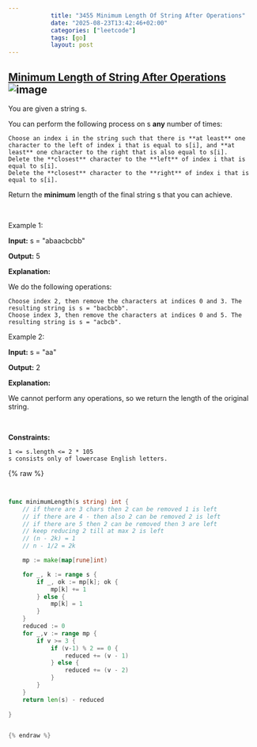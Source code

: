 ```yaml
---
            title: "3455 Minimum Length Of String After Operations"
            date: "2025-08-23T13:42:46+02:00"
            categories: ["leetcode"]
            tags: [go]
            layout: post
---
```

            
## [Minimum Length of String After Operations](https://leetcode.com/problems/minimum-length-of-string-after-operations) ![image](https://img.shields.io/badge/Difficulty-Medium-orange)

You are given a string s.

You can perform the following process on s **any** number of times:

	Choose an index i in the string such that there is **at least** one character to the left of index i that is equal to s[i], and **at least** one character to the right that is also equal to s[i].
	Delete the **closest** character to the **left** of index i that is equal to s[i].
	Delete the **closest** character to the **right** of index i that is equal to s[i].

Return the **minimum** length of the final string s that you can achieve.

 

Example 1:

**Input:** s = "abaacbcbb"

**Output:** 5

**Explanation:**

We do the following operations:

	Choose index 2, then remove the characters at indices 0 and 3. The resulting string is s = "bacbcbb".
	Choose index 3, then remove the characters at indices 0 and 5. The resulting string is s = "acbcb".

Example 2:

**Input:** s = "aa"

**Output:** 2

**Explanation:**

We cannot perform any operations, so we return the length of the original string.

 

**Constraints:**

	1 <= s.length <= 2 * 105
	s consists only of lowercase English letters.

{% raw %}


```go


func minimumLength(s string) int {
    // if there are 3 chars then 2 can be removed 1 is left 
    // if there are 4 - then also 2 can be removed 2 is left 
    // if there are 5 then 2 can be removed then 3 are left 
    // keep reducing 2 till at max 2 is left
    // (n - 2k) = 1  
    // n - 1/2 = 2k

    mp := make(map[rune]int)

    for _, k := range s {
        if _, ok := mp[k]; ok {
            mp[k] += 1
        } else {
            mp[k] = 1
        }
    }
    reduced := 0
    for _,v := range mp {
        if v >= 3 {
            if (v-1) % 2 == 0 {
                reduced += (v - 1)
            } else {
                reduced += (v - 2)
            }
        }
    }
    return len(s) - reduced
    
}


{% endraw %}
```
